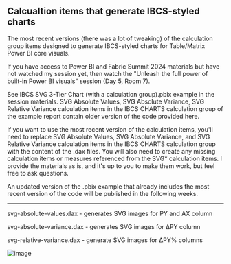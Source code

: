 ## Calcualtion items that generate IBCS-styled charts

The most recent versions (there was a lot of tweaking) of the calculation group items designed to generate IBCS-styled charts for Table/Matrix Power BI core visuals.

If you have access to Power BI and Fabric Summit 2024 materials but have not watched my session yet, then watch the "Unleash the full power of built-in Power BI visuals" session (Day 5, Room 7).

See IBCS SVG 3-Tier Chart (with a calculation group).pbix example in the session materials. SVG Absolute Values, SVG Absolute Variance, SVG Relative Variance calculation items in the IBCS CHARTS calculation group of the example report contain older version of the code provided here.

If you want to use the most recent version of the calculation items, you'll need to replace SVG Absolute Values, SVG Absolute Variance, and SVG Relative Variance calculation items in the IBCS CHARTS calculation group with the content of the .dax files. You will also need to create any missing calculation items or measures referenced from the SVG* calculation items. I provide the materials as is, and it's up to you to make them work, but feel free to ask questions.

An updated version of the .pbix example that already includes the most recent version of the code will be published in the following weeks.

---

svg-absolute-values.dax - generates SVG images for PY and AX column 

svg-absolute-variance.dax - generates SVG images for ΔPY column

svg-relative-variance.dax - generate SVG images for ΔPY% columns

![image](https://github.com/avatorl/IBCS-for-Power-BI/assets/59934292/c8c1125b-76c3-42dc-9a85-ddd53e5d0e35)



